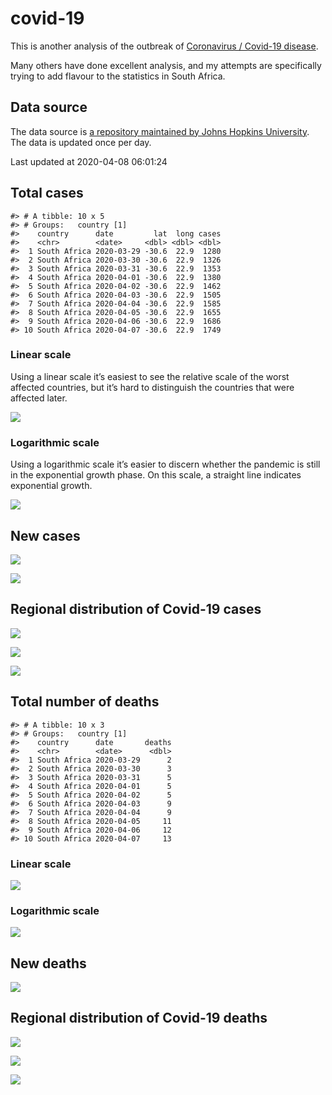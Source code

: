 
<!-- README.md is generated from README.Rmd. Please edit that file -->

# covid-19

<!-- badges: start -->

<!-- badges: end -->

This is another analysis of the outbreak of [Coronavirus / Covid-19
disease](https://en.wikipedia.org/wiki/Coronavirus_disease_2019).

Many others have done excellent analysis, and my attempts are
specifically trying to add flavour to the statistics in South Africa.

## Data source

The data source is [a repository maintained by Johns Hopkins
University](https://github.com/CSSEGISandData/COVID-19). The data is
updated once per day.

Last updated at 2020-04-08 06:01:24

## Total cases

    #> # A tibble: 10 x 5
    #> # Groups:   country [1]
    #>    country      date         lat  long cases
    #>    <chr>        <date>     <dbl> <dbl> <dbl>
    #>  1 South Africa 2020-03-29 -30.6  22.9  1280
    #>  2 South Africa 2020-03-30 -30.6  22.9  1326
    #>  3 South Africa 2020-03-31 -30.6  22.9  1353
    #>  4 South Africa 2020-04-01 -30.6  22.9  1380
    #>  5 South Africa 2020-04-02 -30.6  22.9  1462
    #>  6 South Africa 2020-04-03 -30.6  22.9  1505
    #>  7 South Africa 2020-04-04 -30.6  22.9  1585
    #>  8 South Africa 2020-04-05 -30.6  22.9  1655
    #>  9 South Africa 2020-04-06 -30.6  22.9  1686
    #> 10 South Africa 2020-04-07 -30.6  22.9  1749

### Linear scale

Using a linear scale it’s easiest to see the relative scale of the worst
affected countries, but it’s hard to distinguish the countries that were
affected later.

![](README_files/figure-gfm/unnamed-chunk-5-1.png)<!-- -->

### Logarithmic scale

Using a logarithmic scale it’s easier to discern whether the pandemic is
still in the exponential growth phase. On this scale, a straight line
indicates exponential growth.

![](README_files/figure-gfm/unnamed-chunk-6-1.png)<!-- -->

## New cases

![](README_files/figure-gfm/unnamed-chunk-7-1.png)<!-- -->

![](README_files/figure-gfm/unnamed-chunk-8-1.png)<!-- -->

## Regional distribution of Covid-19 cases

![](README_files/figure-gfm/unnamed-chunk-9-1.png)<!-- -->

![](README_files/figure-gfm/unnamed-chunk-10-1.png)<!-- -->

![](README_files/figure-gfm/unnamed-chunk-11-1.png)<!-- -->

## Total number of deaths

    #> # A tibble: 10 x 3
    #> # Groups:   country [1]
    #>    country      date       deaths
    #>    <chr>        <date>      <dbl>
    #>  1 South Africa 2020-03-29      2
    #>  2 South Africa 2020-03-30      3
    #>  3 South Africa 2020-03-31      5
    #>  4 South Africa 2020-04-01      5
    #>  5 South Africa 2020-04-02      5
    #>  6 South Africa 2020-04-03      9
    #>  7 South Africa 2020-04-04      9
    #>  8 South Africa 2020-04-05     11
    #>  9 South Africa 2020-04-06     12
    #> 10 South Africa 2020-04-07     13

### Linear scale

![](README_files/figure-gfm/unnamed-chunk-14-1.png)<!-- -->

### Logarithmic scale

![](README_files/figure-gfm/unnamed-chunk-15-1.png)<!-- -->

## New deaths

![](README_files/figure-gfm/unnamed-chunk-16-1.png)<!-- -->

## Regional distribution of Covid-19 deaths

![](README_files/figure-gfm/unnamed-chunk-17-1.png)<!-- -->

![](README_files/figure-gfm/unnamed-chunk-18-1.png)<!-- -->

![](README_files/figure-gfm/unnamed-chunk-19-1.png)<!-- -->

